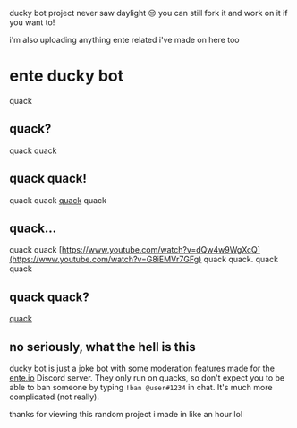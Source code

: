 ducky bot project never saw daylight 😔 you can still fork it and work on it if you want to!

i'm also uploading anything ente related i've made on here too

# ente ducky bot
quack

## quack?
quack quack

## quack quack!
quack quack [quack](https://www.youtube.com/watch?v=dQw4w9WgXcQ) quack

## quack...
quack quack [https://www.youtube.com/watch?v=dQw4w9WgXcQ](https://www.youtube.com/watch?v=G8iEMVr7GFg) quack quack. quack quack

## quack quack?
[quack](https://ente.io)

## no seriously, what the hell is this
ducky bot is just a joke bot with some moderation features made for the [ente.io](https://ente.io) Discord server. They only run on quacks, so don't expect you to be able to ban someone by typing `!ban @user#1234` in chat. It's much more complicated (not really).

thanks for viewing this random project i made in like an hour lol
